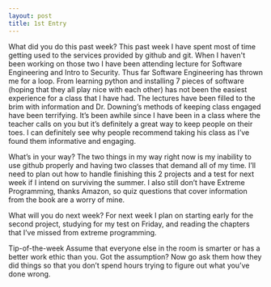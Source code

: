 ```yaml
---
layout: post
title: 1st Entry
---
```


What did you do this past week?
This past week I have spent most of time getting used to the services provided by github and git. When I haven't been working on those two I have been attending lecture for Software Engineering and Intro to Security. Thus far Software Engineering has thrown me for a loop. From learning python and installing 7 pieces of software (hoping that they all play nice with each other) has not been the easiest experience for a class that I have had. The lectures have been filled to the brim with information and Dr. Downing’s methods of keeping class engaged have been terrifying. It’s been awhile since I have been in a class where the teacher calls on you but it’s definitely a great way to keep people on their toes. I can definitely see why people recommend taking his class as I’ve found them informative and engaging. 

What’s in your way?
The two things in my way right now is my inability to use github properly and having two classes that demand all of my time. I’ll need to plan out how to handle finishing this 2 projects and a test for next week if I intend on surviving the summer. I also still don’t have Extreme Programming, thanks Amazon, so quiz questions that cover information from the book are a worry of mine. 

What will you do next week?
For next week I plan on starting early for the second project, studying for my test on Friday, and reading the chapters that I’ve missed from extreme programming. 

Tip-of-the-week
Assume that everyone else in the room is smarter or has a better work ethic than you. Got the assumption? Now go ask them how they did things so that you don’t spend hours trying to figure out what you’ve done wrong. 

